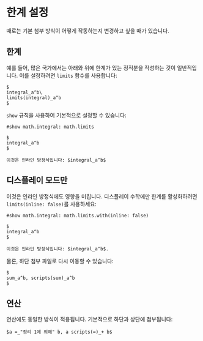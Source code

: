# 한계 설정

때로는 기본 첨부 방식이 어떻게 작동하는지 변경하고 싶을 때가 있습니다.

## 한계
예를 들어, 많은 국가에서는 아래와 위에 한계가 있는 정적분을 작성하는 것이 일반적입니다.
이를 설정하려면 `limits` 함수를 사용합니다:

```typ
$
integral_a^b\
limits(integral)_a^b
$
```

`show` 규칙을 사용하여 기본적으로 설정할 수 있습니다:

```typ
#show math.integral: math.limits

$
integral_a^b
$

이것은 인라인 방정식입니다: $integral_a^b$
```

## 디스플레이 모드만

이것은 인라인 방정식에도 영향을 미칩니다. 디스플레이 수학에만 한계를 활성화하려면 `limits(inline: false)`를 사용하세요:

```typ
#show math.integral: math.limits.with(inline: false)

$
integral_a^b
$

이것은 인라인 방정식입니다: $integral_a^b$.
```

물론, 하단 첨부 파일로 다시 이동할 수 있습니다:

```typ
$
sum_a^b, scripts(sum)_a^b
$
```


## 연산

연산에도 동일한 방식이 적용됩니다. 기본적으로 하단과 상단에 첨부됩니다:

```typ
$a =_"정리 1에 의해" b, a scripts(=)_+ b$
```
